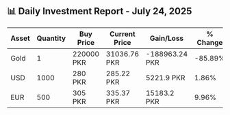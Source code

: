 ## 📊 Daily Investment Report - July 24, 2025

| Asset | Quantity | Buy Price | Current Price | Gain/Loss | % Change |
|-------|----------|-----------|----------------|------------|----------|
| Gold | 1 | 220000 PKR | 31036.76 PKR | -188963.24 PKR | -85.89% |
| USD | 1000 | 280 PKR | 285.22 PKR | 5221.9 PKR | 1.86% |
| EUR | 500 | 305 PKR | 335.37 PKR | 15183.2 PKR | 9.96% |
